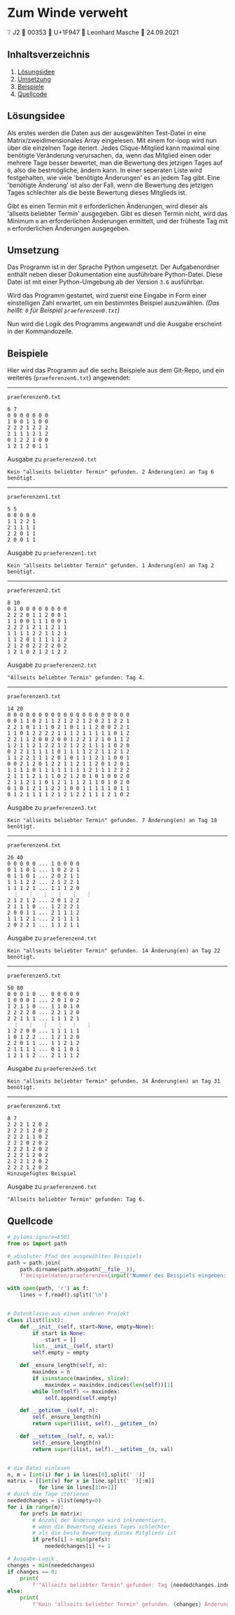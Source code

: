 # Zum Winde verweht

❔ J2 👥 00353 🥇 U+1F947 🧑 Leonhard Masche 📆 24.09.2021


## Inhaltsverzeichnis
1. [Lösungsidee](#lösungsidee)
2. [Umsetzung](#umsetzung)
3. [Beispiele](#beispiele)
4. [Quellcode](#quellcode)


## Lösungsidee

Als erstes werden die Daten aus der ausgewählten Test-Datei in eine Matrix/zweidimensionales Array eingelesen. Mit einem for-loop wird nun über die einzelnen Tage iteriert. Jedes Clique-Mitglied kann maximal eine benötigte Veränderung verursachen, da, wenn das Mitglied einen oder mehrere Tage besser bewertet, man die Bewertung des jetzigen Tages auf `0`, also die bestmögliche, ändern kann. In einer seperaten Liste wird festgehalten, wie viele 'benötigte Änderungen' es an jedem Tag gibt. Eine 'benötigte Änderung' ist also der Fall, wenn die Bewertung des jetzigen Tages schlechter als die beste Bewertung dieses Mitglieds ist.

Gibt es einen Termin mit `0` erforderlichen Änderungen, wird dieser als 'allseits beliebter Termin' ausgegeben. Gibt es diesen Termin nicht, wird das Minimum `m` an erforderlichen Änderungen ermittelt, und der früheste Tag mit `m` erforderlichen Änderungen ausgegeben.


## Umsetzung

Das Programm ist in der Sprache Python umgesetzt. Der Aufgabenordner enthält neben dieser Dokumentation eine ausführbare Python-Datei. Diese Datei ist mit einer Python-Umgebung ab der Version `3.6` ausführbar.

Wird das Programm gestartet, wird zuerst eine Eingabe in Form einer einstelligen Zahl erwartet, um ein bestimmtes Beispiel auszuwählen. *(Das heißt: `0` für Beispiel `praeferenzen0.txt`)*

Nun wird die Logik des Programms angewandt und die Ausgabe erscheint in der Kommandozeile.


## Beispiele

Hier wird das Programm auf die sechs Beispiele aus dem Git-Repo, und ein weiteres (`praeferenzen6.txt`) angewendet:

---

`praeferenzen0.txt`

```
6 7
0 0 0 0 0 0 0
1 0 0 1 1 0 0
2 2 2 1 2 2 2
2 1 1 1 2 1 2
0 1 2 2 1 0 0
1 2 1 2 0 1 1
````

Ausgabe zu `praeferenzen0.txt`

```
Kein "allseits beliebter Termin" gefunden. 2 Änderung(en) an Tag 6 benötigt.
```

---

`praeferenzen1.txt`

```
5 5
0 0 0 0 0
1 1 2 2 1
2 1 1 1 1
2 2 0 1 1
2 0 0 1 1
```

Ausgabe zu `praeferenzen1.txt`

```
Kein "allseits beliebter Termin" gefunden. 1 Änderung(en) an Tag 2 benötigt.
```

---

`praeferenzen2.txt`

```
8 10
0 1 0 0 0 0 0 0 0 0
2 2 2 0 1 1 2 0 0 1
1 1 0 0 1 1 1 0 0 1
2 2 2 1 2 1 1 2 1 1
1 1 1 1 2 2 1 1 2 1
1 1 2 0 1 1 1 1 1 2
2 1 2 0 2 2 2 2 0 2
1 2 1 0 2 1 2 1 2 2
```

Ausgabe zu `praeferenzen2.txt`

```
"Allseits beliebter Termin" gefunden: Tag 4.
```

---

`praeferenzen3.txt`

```
14 20
0 0 0 0 0 0 0 0 0 0 0 0 0 0 0 0 0 0 0 0
0 0 1 1 0 2 1 1 2 1 2 2 1 2 0 2 1 2 2 1
2 2 1 0 1 1 1 0 2 1 0 1 1 1 2 0 0 2 2 1
1 1 0 1 2 2 2 2 1 1 1 2 1 1 1 1 1 0 1 2
2 2 1 1 2 0 0 2 0 0 1 2 2 1 2 1 0 1 1 2
1 2 1 1 2 1 2 2 1 2 1 2 2 1 1 1 1 0 2 0
0 2 2 1 1 1 1 1 0 1 1 1 1 2 2 1 1 2 1 2
1 1 2 2 1 1 1 2 0 1 0 1 1 1 2 1 1 0 0 1
0 0 2 1 2 0 1 2 2 1 1 2 1 1 2 0 1 2 0 1
1 1 1 1 0 1 1 1 1 1 1 1 1 2 1 1 1 2 2 2
2 1 1 1 2 1 1 1 0 2 1 2 0 1 0 1 0 0 2 0
2 1 1 2 1 1 0 1 2 1 1 1 2 1 1 0 1 0 2 0
0 1 0 1 2 1 1 2 2 1 0 0 1 1 1 1 1 0 1 1
0 1 2 1 1 1 1 2 1 2 1 2 2 1 1 1 2 1 0 2
```

Ausgabe zu `praeferenzen3.txt`

```
Kein "allseits beliebter Termin" gefunden. 7 Änderung(en) an Tag 18 benötigt.
```

---

`praeferenzen4.txt`

```
26 40
0 0 0 0 0 ... 1 0 0 0 0
0 1 1 0 1 ... 1 0 2 2 1
0 1 1 0 1 ... 2 0 2 1 1
1 1 1 2 2 ... 2 1 2 2 1
1 1 1 2 1 ... 1 1 1 2 0
  ⋮   ⋮   ⋮   ⋮   ⋮   ⋮
2 1 2 1 2 ... 2 0 1 2 2
2 1 1 1 0 ... 1 2 2 2 1
2 0 0 1 1 ... 2 1 1 1 2
1 1 1 2 1 ... 2 1 1 1 1
2 0 2 2 1 ... 1 1 2 1 1
```

Ausgabe zu `praeferenzen4.txt`

```
Kein "allseits beliebter Termin" gefunden. 14 Änderung(en) an Tag 22 benötigt.
```

---

`praeferenzen5.txt`

```
50 80
0 0 0 1 0 ... 0 0 0 0 0
1 0 0 0 1 ... 2 0 1 0 2
1 2 1 1 0 ... 1 1 0 1 0
2 2 2 2 0 ... 2 2 1 2 0
2 2 1 1 1 ... 1 1 1 2 1
  ⋮   ⋮   ⋮   ⋮   ⋮   ⋮
1 2 2 0 0 ... 1 1 1 1 1
1 0 1 2 2 ... 1 2 1 2 0
2 2 0 1 1 ... 1 1 2 1 2
2 1 1 1 1 ... 0 1 1 0 1
1 2 1 1 2 ... 2 1 1 1 2
```

Ausgabe zu `praeferenzen5.txt`

```
Kein "allseits beliebter Termin" gefunden. 34 Änderung(en) an Tag 31 benötigt.
```

---

`praeferenzen6.txt`

```
8 7
2 2 2 1 2 0 2
2 2 2 1 2 0 2
2 2 2 1 1 0 2
2 2 2 0 2 0 2
2 2 2 1 2 0 2
2 2 2 1 2 0 2
2 2 2 1 2 0 2
2 2 2 1 2 0 2
Hinzugefügtes Beispiel
```

Ausgabe zu `praeferenzen6.txt`

```
"Allseits beliebter Termin" gefunden: Tag 6.
```


## Quellcode

```python
# pylama:ignore=E501
from os import path

# absoluter Pfad des ausgewählten Beispiels
path = path.join(
    path.dirname(path.abspath(__file__)),
    f'beispieldaten/praeferenzen{input("Nummer des Beispiels eingeben: ")}.txt')

with open(path, 'r') as f:
    lines = f.read().split('\n')


# Datenklasse aus einem anderen Projekt
class ilist(list):
    def __init__(self, start=None, empty=None):
        if start is None:
            start = []
        list.__init__(self, start)
        self.empty = empty

    def _ensure_length(self, n):
        maxindex = n
        if isinstance(maxindex, slice):
            maxindex = maxindex.indices(len(self))[1]
        while len(self) <= maxindex:
            self.append(self.empty)

    def __getitem__(self, n):
        self._ensure_length(n)
        return super(ilist, self).__getitem__(n)

    def __setitem__(self, n, val):
        self._ensure_length(n)
        return super(ilist, self).__setitem__(n, val)


# die Datei einlesen
n, m = [int(i) for i in lines[0].split(' ')]
matrix = [[int(x) for x in line.split(' ')[:m]]
          for line in lines[1:n+1]]
# durch die Tage iterieren
neededchanges = ilist(empty=0)
for i in range(m):
    for prefs in matrix:
        # Anzahl der Änderungen wird inkrementiert,
        # wenn die Bewertung dieses Tages schlechter
        # als die beste Bewertung dieses Mitglieds ist
        if prefs[i] > min(prefs):
            neededchanges[i] += 1

# Ausgabe-Logik
changes = min(neededchanges)
if changes == 0:
    print(
        f'"Allseits beliebter Termin" gefunden: Tag {neededchanges.index(0)+1}.')
else:
    print(
        f'Kein "allseits beliebter Termin" gefunden. {changes} Änderung(en) an Tag {neededchanges.index(changes)+1} benötigt.')

```